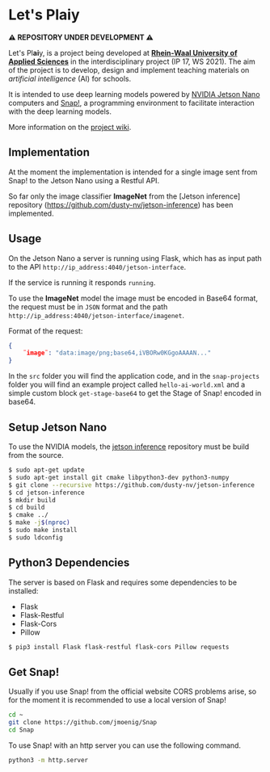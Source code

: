 # Let's Plaiy

**⚠ REPOSITORY UNDER DEVELOPMENT ⚠**

Let's Pl**ai**y, is a project being developed at **[Rhein-Waal University of Applied Sciences](https://www.hochschule-rhein-waal.de/en)** in the interdisciplinary project (IP 17, WS 2021). The aim of the project is to develop, design and implement teaching materials on _artificial intelligence_ (AI) for schools.

It is intended to use deep learning models powered by [NVIDIA Jetson Nano](https://developer.nvidia.com/embedded/jetson-nano-developer-kit) computers and [Snap!](https://snap.berkeley.edu/), a programming environment to facilitate interaction with the deep learning models.

More information on the [project wiki](https://wiki.eolab.de/doku.php?id=ip:ws2021:lets_plaiy:start).

## Implementation

At the moment the implementation is intended for a single image sent from Snap! to the Jetson Nano using a Restful API.

So far only the image classifier **ImageNet** from the [Jetson inference] repository (https://github.com/dusty-nv/jetson-inference) has been implemented.

## Usage

On the Jetson Nano a server is running using Flask, which has as input path to the API `http://ip_address:4040/jetson-interface`.

If the service is running it responds `running`.

To use the **ImageNet** model the image must be encoded in Base64 format, the request must be in `JSON` format and the path `http://ip_address:4040/jetson-interface/imagenet`.

Format of the request:

```json
{
	¨image¨: "data:image/png;base64,iVBORw0KGgoAAAAN..."
}
```

In the `src` folder you will find the application code, and in the `snap-projects` folder you will find an example project called `hello-ai-world.xml` and a simple custom block `get-stage-base64` to get the Stage of Snap! encoded in base64.

## Setup Jetson Nano

To use the NVIDIA models, the [jetson inference](https://github.com/dusty-nv/jetson-inference) repository must be build from the source.

```bash
$ sudo apt-get update
$ sudo apt-get install git cmake libpython3-dev python3-numpy
$ git clone --recursive https://github.com/dusty-nv/jetson-inference
$ cd jetson-inference
$ mkdir build
$ cd build
$ cmake ../
$ make -j$(nproc)
$ sudo make install
$ sudo ldconfig
```

## Python3 Dependencies

The server is based on Flask and requires some dependencies to be installed:

- Flask
- Flask-Restful
- Flask-Cors
- Pillow

```bash
$ pip3 install Flask flask-restful flask-cors Pillow requests
```

## Get Snap!

Usually if you use Snap! from the official website CORS problems arise, so for the moment it is recommended to use a local version of Snap!

```bash
cd ~
git clone https://github.com/jmoenig/Snap
cd Snap
```

To use Snap! with an http server you can use the following command.

```bash
python3 -m http.server
```
